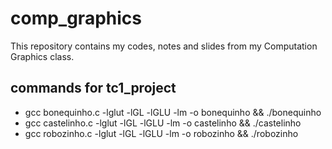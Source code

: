 # comp_graphics
This repository contains my codes, notes and slides from my Computation Graphics class.

## commands for tc1_project
* gcc bonequinho.c -lglut -lGL -lGLU -lm -o bonequinho && ./bonequinho
* gcc castelinho.c -lglut -lGL -lGLU -lm -o castelinho && ./castelinho
* gcc robozinho.c -lglut -lGL -lGLU -lm -o robozinho && ./robozinho
